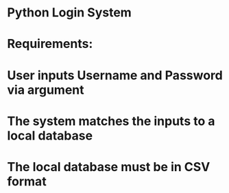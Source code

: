 # Python Login System
# Requirements:
# User inputs Username and Password via argument
# The system matches the inputs to a local database
# The local database must be in CSV format
